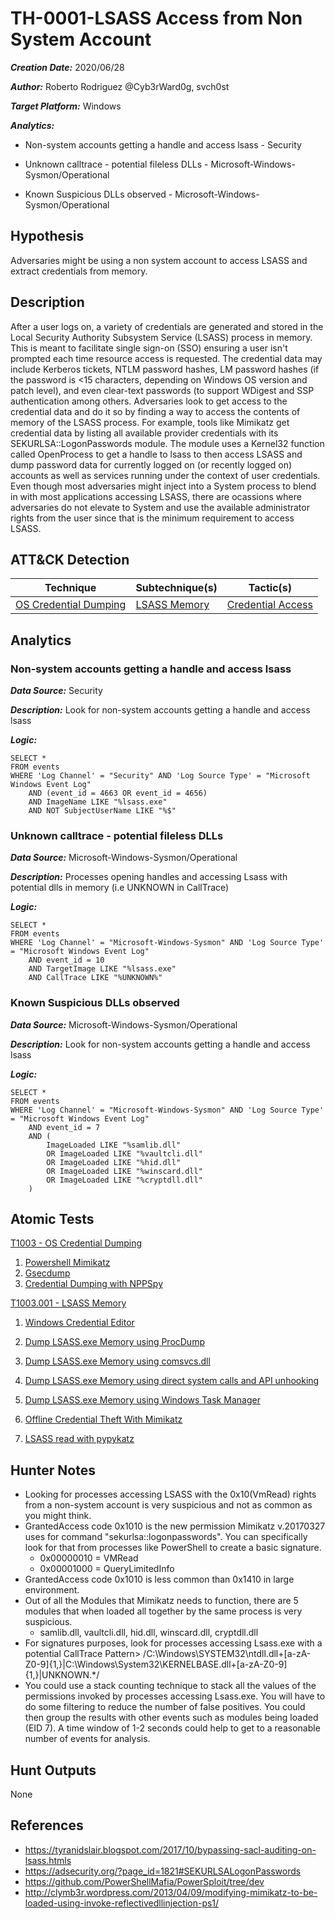 # TH-0001-LSASS Access from Non System Account

***Creation Date:*** 2020/06/28

***Author:*** Roberto Rodriguez @Cyb3rWard0g, svch0st

***Target Platform:*** Windows

***Analytics:***

- Non-system accounts getting a handle and access lsass - Security

- Unknown calltrace - potential fileless DLLs - Microsoft-Windows-Sysmon/Operational

- Known Suspicious DLLs observed - Microsoft-Windows-Sysmon/Operational

## Hypothesis

Adversaries might be using a non system account to access LSASS and extract credentials from memory.

## Description

After a user logs on, a variety of credentials are generated and stored in the Local Security Authority Subsystem Service (LSASS) process in memory.
This is meant to facilitate single sign-on (SSO) ensuring a user isn't prompted each time resource access is requested.
The credential data may include Kerberos tickets, NTLM password hashes, LM password hashes (if the password is <15 characters, depending on Windows OS version and patch level), and even clear-text passwords (to support WDigest and SSP authentication among others.
Adversaries look to get access to the credential data and do it so by finding a way to access the contents of memory of the LSASS process.
For example, tools like Mimikatz get credential data by listing all available provider credentials with its SEKURLSA::LogonPasswords module.
The module uses a Kernel32 function called OpenProcess to get a handle to lsass to then access LSASS and dump password data for currently logged on (or recently logged on) accounts as well as services running under the context of user credentials.
Even though most adversaries might inject into a System process to blend in with most applications accessing LSASS, there are ocassions where adversaries do not elevate to System and use the available administrator rights from the user since that is the minimum requirement to access LSASS.

## ATT&CK Detection

|Technique|Subtechnique(s)|Tactic(s)|
|---|---|---|
|[OS Credential Dumping](https://attack.mitre.org/beta/techniques/T1003/)|[LSASS Memory](https://attack.mitre.org/beta/techniques/T1003/001/)|[Credential Access](https://attack.mitre.org/beta/tactics/TA0006/)|

## Analytics

### Non-system accounts getting a handle and access lsass

***Data Source:*** Security

***Description:*** Look for non-system accounts getting a handle and access lsass

***Logic:***
```
SELECT *
FROM events
WHERE 'Log Channel' = "Security" AND 'Log Source Type' = "Microsoft Windows Event Log"
    AND (event_id = 4663 OR event_id = 4656)
    AND ImageName LIKE "%lsass.exe"
    AND NOT SubjectUserName LIKE "%$"
```
### Unknown calltrace - potential fileless DLLs

***Data Source:*** Microsoft-Windows-Sysmon/Operational

***Description:*** Processes opening handles and accessing Lsass with potential dlls in memory (i.e UNKNOWN in CallTrace)

***Logic:***
```
SELECT *
FROM events
WHERE 'Log Channel' = "Microsoft-Windows-Sysmon" AND 'Log Source Type' = "Microsoft Windows Event Log"
    AND event_id = 10
    AND TargetImage LIKE "%lsass.exe"
    AND CallTrace LIKE "%UNKNOWN%"
```
### Known Suspicious DLLs observed

***Data Source:*** Microsoft-Windows-Sysmon/Operational

***Description:*** Look for non-system accounts getting a handle and access lsass

***Logic:***
```
SELECT *
FROM events
WHERE 'Log Channel' = "Microsoft-Windows-Sysmon" AND 'Log Source Type' = "Microsoft Windows Event Log"
    AND event_id = 7
    AND ( 
        ImageLoaded LIKE "%samlib.dll"
        OR ImageLoaded LIKE "%vaultcli.dll"
        OR ImageLoaded LIKE "%hid.dll"
        OR ImageLoaded LIKE "%winscard.dll"
        OR ImageLoaded LIKE "%cryptdll.dll"
    )
```

## Atomic Tests

[T1003 - OS Credential Dumping](https://github.com/redcanaryco/atomic-red-team/blob/master/atomics/T1003/T1003.md/)

1. [Powershell Mimikatz](https://github.com/redcanaryco/atomic-red-team/blob/master/atomics/T1003/T1003.md/#atomic-test-1---powershell-mimikatz)
2. [Gsecdump](https://github.com/redcanaryco/atomic-red-team/blob/master/atomics/T1003/T1003.md/#atomic-test-2---gsecdump)
3. [Credential Dumping with NPPSpy](https://github.com/redcanaryco/atomic-red-team/blob/master/atomics/T1003/T1003.md/#atomic-test-3---credential-dumping-with-nppspy)

[T1003.001 - LSASS Memory](https://github.com/redcanaryco/atomic-red-team/blob/master/atomics/T1003.001/T1003.001.md/)

1. [Windows Credential Editor](https://github.com/redcanaryco/atomic-red-team/blob/master/atomics/T1003.001/T1003.001.md/#atomic-test-1---windows-credential-editor)

2. [Dump LSASS.exe Memory using ProcDump](https://github.com/redcanaryco/atomic-red-team/blob/master/atomics/T1003.001/T1003.001.md/#atomic-test-2---dump-lsass.exe-memory-using-procdump)

3. [Dump LSASS.exe Memory using comsvcs.dll](https://github.com/redcanaryco/atomic-red-team/blob/master/atomics/T1003.001/T1003.001.md/#atomic-test-3---dump-lsass.exe-memory-using-comsvcs.dll)

4. [Dump LSASS.exe Memory using direct system calls and API unhooking](https://github.com/redcanaryco/atomic-red-team/blob/master/atomics/T1003.001/T1003.001.md/#atomic-test-4---dump-lsass.exe-memory-using-direct-system-calls-and-api-unhooking)

5. [Dump LSASS.exe Memory using Windows Task Manager](https://github.com/redcanaryco/atomic-red-team/blob/master/atomics/T1003.001/T1003.001.md/#atomic-test-5---dump-lsass.exe-memory-using-windows-task-manager)

6. [Offline Credential Theft With Mimikatz](https://github.com/redcanaryco/atomic-red-team/blob/master/atomics/T1003.001/T1003.001.md/#atomic-test-6---offline-credential-theft-with-mimikatz)

7. [LSASS read with pypykatz](https://github.com/redcanaryco/atomic-red-team/blob/master/atomics/T1003.001/T1003.001.md/#atomic-test-7---lsass-read-with-pypykatz)

## Hunter Notes

* Looking for processes accessing LSASS with the 0x10(VmRead) rights from a non-system account is very suspicious and not as common as you might think.
* GrantedAccess code 0x1010 is the new permission Mimikatz v.20170327 uses for command "sekurlsa::logonpasswords". You can specifically look for that from processes like PowerShell to create a basic signature.
  * 0x00000010 = VMRead
  * 0x00001000 = QueryLimitedInfo
* GrantedAccess code 0x1010 is less common than 0x1410 in large environment.
* Out of all the Modules that Mimikatz needs to function, there are 5 modules that when loaded all together by the same process is very suspicious.
  * samlib.dll, vaultcli.dll, hid.dll, winscard.dll, cryptdll.dll
* For signatures purposes, look for processes accessing Lsass.exe with a potential CallTrace Pattern> /C:\Windows\SYSTEM32\ntdll.dll+[a-zA-Z0-9]{1,}|C:\Windows\System32\KERNELBASE.dll+[a-zA-Z0-9]{1,}|UNKNOWN.*/
* You could use a stack counting technique to stack all the values of the permissions invoked by processes accessing Lsass.exe. You will have to do some filtering to reduce the number of false positives. You could then group the results with other events such as modules being loaded (EID 7). A time window of 1-2 seconds could help to get to a reasonable number of events for analysis.

## Hunt Outputs

None

## References

* https://tyranidslair.blogspot.com/2017/10/bypassing-sacl-auditing-on-lsass.htmls
* https://adsecurity.org/?page_id=1821#SEKURLSALogonPasswords
* https://github.com/PowerShellMafia/PowerSploit/tree/dev
* http://clymb3r.wordpress.com/2013/04/09/modifying-mimikatz-to-be-loaded-using-invoke-reflectivedllinjection-ps1/